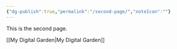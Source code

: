 ```yaml
---
{"dg-publish":true,"permalink":"/second-page/","noteIcon":""}
---
```


This is the second page.

[[My Digital Garden\|My Digital Garden]]



